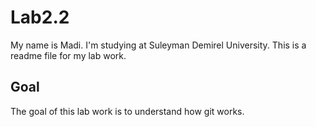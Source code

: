 # Lab2.2
My name is Madi. I'm studying at Suleyman Demirel University. This is a readme file for my lab work.
## Goal
The goal of this lab work is to understand how git works.
